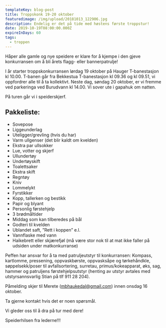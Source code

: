```yaml
---
templateKey: blog-post
title: Troppskonk 19-20 oktober
featuredimage: /img/upload/20181013_122906.jpg
description: Endelig er det på tide med høstens første troppstur!
date: 2019-10-19T08:00:00.000Z
expireInDays: 60
tags:
  - troppen
---
```

Håper alle gamle og nye speidere er klare for å kjempe i den gjeve konkurransen om å bli årets flagg- eller bannerpatrulje!

I år starter troppskonkurransen lørdag 19 oktober på Hauger T-banestasjon kl 10.00. T-banen går fra Bekkestua T-banestasjon kl 09.36 og kl 09.51, vi oppfordrer alle til å ta kollektivt. Neste dag, søndag 20 oktober, er vi fremme ved parkeringa ved Burudvann kl 14.00. Vi sover ute i gapahuk om natten.

På turen går vi i speiderskjerf.

## Pakkeliste:

* Sovepose
* Liggeunderlag
* Uteligger/grevling (hvis du har)
* Varm ullgenser (det blir kaldt om kvelden)
* Ekstra par ullsokker
* Lue, votter og skjerf
* Ullundertøy
* Undertøyskift
* Toalettsaker
* Ekstra skift
* Regntøy
* Kniv
* Lommelykt
* Fyrstikker
* Kopp, tallerken og bestikk
* Papir og blyant
* Personlig førstehjelp
* 3 brødmåltider
* Middag som kan tilberedes på bål
* Godteri til kvelden
* Ublandet saft, ”Rett i koppen” e.l.
* Vannflaske med vann
* Haikebrett eller skjærefjøl (må være stor nok til at mat ikke faller på udsiden under matkonkurranse)

Peffen har ansvar for å ta med patruljeutstyr til konkurransen: Kompass, kartlomme, pressening, oppvaskbørste, oppvasksåpe og tørkehåndkle, søppelsekk/poser til avfallsortering, surretau, primus/kokeapparat, øks, sag, hammer og patruljens førstehjelpsutstyr (henting av utstyr avtales med utstyrsannsvarlig Stian på tlf 911 28 204).

Påmelding skjer til Merete ([mbhaukedal@gmail.com](mailto:mbhaukedal@gmail.com)) innen onsdag 16 oktober.

Ta gjerne kontakt hvis det er noen spørsmål.

Vi gleder oss til å dra på tur med dere!

Speiderhilsen fra lederne!!!